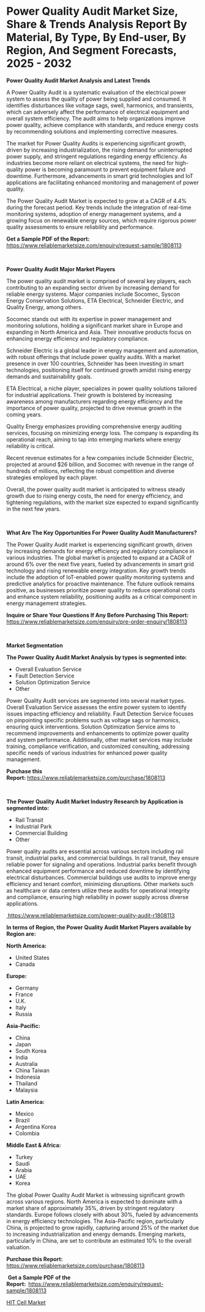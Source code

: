 <p><h1>Power Quality Audit Market Size, Share & Trends Analysis Report By Material, By Type, By End-user, By Region, And Segment Forecasts, 2025 - 2032</h1></p><p><strong>Power Quality Audit Market Analysis and Latest Trends</strong></p>
<p><p>A Power Quality Audit is a systematic evaluation of the electrical power system to assess the quality of power being supplied and consumed. It identifies disturbances like voltage sags, swell, harmonics, and transients, which can adversely affect the performance of electrical equipment and overall system efficiency. The audit aims to help organizations improve power quality, achieve compliance with standards, and reduce energy costs by recommending solutions and implementing corrective measures.</p><p>The market for Power Quality Audits is experiencing significant growth, driven by increasing industrialization, the rising demand for uninterrupted power supply, and stringent regulations regarding energy efficiency. As industries become more reliant on electrical systems, the need for high-quality power is becoming paramount to prevent equipment failure and downtime. Furthermore, advancements in smart grid technologies and IoT applications are facilitating enhanced monitoring and management of power quality.</p><p>The Power Quality Audit Market is expected to grow at a CAGR of 4.4% during the forecast period. Key trends include the integration of real-time monitoring systems, adoption of energy management systems, and a growing focus on renewable energy sources, which require rigorous power quality assessments to ensure reliability and performance.</p></p>
<p><strong>Get a Sample PDF of the Report:&nbsp;</strong> <a href="https://www.reliablemarketsize.com/enquiry/request-sample/1808113?utm_campaign=2295&utm_medium=2&utm_source=Github&utm_content=ia&utm_term=13022025&utm_id=power-quality-audit">https://www.reliablemarketsize.com/enquiry/request-sample/1808113</a></p>
<p>&nbsp;</p>
<p><strong>Power Quality Audit Major Market Players</strong></p>
<p><p>The power quality audit market is comprised of several key players, each contributing to an expanding sector driven by increasing demand for reliable energy systems. Major companies include Socomec, Syscon Energy Conservation Solutions, ETA Electrical, Schneider Electric, and Quality Energy, among others. </p><p>Socomec stands out with its expertise in power management and monitoring solutions, holding a significant market share in Europe and expanding in North America and Asia. Their innovative products focus on enhancing energy efficiency and regulatory compliance.</p><p>Schneider Electric is a global leader in energy management and automation, with robust offerings that include power quality audits. With a market presence in over 100 countries, Schneider has been investing in smart technologies, positioning itself for continued growth amidst rising energy demands and sustainability goals.</p><p>ETA Electrical, a niche player, specializes in power quality solutions tailored for industrial applications. Their growth is bolstered by increasing awareness among manufacturers regarding energy efficiency and the importance of power quality, projected to drive revenue growth in the coming years.</p><p>Quality Energy emphasizes providing comprehensive energy auditing services, focusing on minimizing energy loss. The company is expanding its operational reach, aiming to tap into emerging markets where energy reliability is critical.</p><p>Recent revenue estimates for a few companies include Schneider Electric, projected at around $26 billion, and Socomec with revenue in the range of hundreds of millions, reflecting the robust competition and diverse strategies employed by each player.</p><p>Overall, the power quality audit market is anticipated to witness steady growth due to rising energy costs, the need for energy efficiency, and tightening regulations, with the market size expected to expand significantly in the next few years.</p></p>
<p>&nbsp;</p>
<p><strong>What Are The Key Opportunities For Power Quality Audit Manufacturers?</strong></p>
<p><p>The Power Quality Audit market is experiencing significant growth, driven by increasing demands for energy efficiency and regulatory compliance in various industries. The global market is projected to expand at a CAGR of around 6% over the next five years, fueled by advancements in smart grid technology and rising renewable energy integration. Key growth trends include the adoption of IoT-enabled power quality monitoring systems and predictive analytics for proactive maintenance. The future outlook remains positive, as businesses prioritize power quality to reduce operational costs and enhance system reliability, positioning audits as a critical component in energy management strategies.</p></p>
<p><strong>Inquire or Share Your Questions If Any Before Purchasing This Report:</strong> <a href="https://www.reliablemarketsize.com/enquiry/pre-order-enquiry/1808113?utm_campaign=2295&utm_medium=2&utm_source=Github&utm_content=ia&utm_term=13022025&utm_id=power-quality-audit">https://www.reliablemarketsize.com/enquiry/pre-order-enquiry/1808113</a></p>
<p>&nbsp;</p>
<p><strong>Market Segmentation</strong></p>
<p><strong>The Power Quality Audit Market Analysis by types is segmented into:</strong></p>
<p><ul><li>Overall Evaluation Service</li><li>Fault Detection Service</li><li>Solution Optimization Service</li><li>Other</li></ul></p>
<p><p>Power Quality Audit services are segmented into several market types. Overall Evaluation Service assesses the entire power system to identify issues impacting efficiency and reliability. Fault Detection Service focuses on pinpointing specific problems such as voltage sags or harmonics, ensuring quick interventions. Solution Optimization Service aims to recommend improvements and enhancements to optimize power quality and system performance. Additionally, other market services may include training, compliance verification, and customized consulting, addressing specific needs of various industries for enhanced power quality management.</p></p>
<p><strong>Purchase this Report:&nbsp;</strong><a href="https://www.reliablemarketsize.com/purchase/1808113?utm_campaign=2295&utm_medium=2&utm_source=Github&utm_content=ia&utm_term=13022025&utm_id=power-quality-audit">https://www.reliablemarketsize.com/purchase/1808113</a></p>
<p>&nbsp;</p>
<p><strong>The Power Quality Audit Market Industry Research by Application is segmented into:</strong></p>
<p><ul><li>Rail Transit</li><li>Industrial Park</li><li>Commercial Building</li><li>Other</li></ul></p>
<p><p>Power quality audits are essential across various sectors including rail transit, industrial parks, and commercial buildings. In rail transit, they ensure reliable power for signaling and operations. Industrial parks benefit through enhanced equipment performance and reduced downtime by identifying electrical disturbances. Commercial buildings use audits to improve energy efficiency and tenant comfort, minimizing disruptions. Other markets such as healthcare or data centers utilize these audits for operational integrity and compliance, ensuring high reliability in power supply across diverse applications.</p></p>
<p><a href="https://www.reliablemarketsize.com/power-quality-audit-r1808113?utm_campaign=2295&utm_medium=2&utm_source=Github&utm_content=ia&utm_term=13022025&utm_id=power-quality-audit">&nbsp;https://www.reliablemarketsize.com/power-quality-audit-r1808113</a></p>
<p><strong>In terms of Region, the Power Quality Audit Market Players available by Region are:</strong></p>
<p>
    <p> <strong> North America: </strong>
        <ul>
            <li>United States</li>
            <li>Canada</li>
        </ul>
        </p> 
    <p> <strong> Europe: </strong>
        <ul>
            <li>Germany</li>
            <li>France</li>
            <li>U.K.</li>
            <li>Italy</li>
            <li>Russia</li>
        </ul>
        </p> 
    <p> <strong> Asia-Pacific: </strong>
        <ul>
            <li>China</li>
            <li>Japan</li>
            <li>South Korea</li>
            <li>India</li>
            <li>Australia</li>
            <li>China Taiwan</li>
            <li>Indonesia</li>
            <li>Thailand</li>
            <li>Malaysia</li>
        </ul>
        </p> 
    <p> <strong> Latin America: </strong>
        <ul>
            <li>Mexico</li>
            <li>Brazil</li>
            <li>Argentina Korea</li>
            <li>Colombia</li>
        </ul>
        </p> 
    <p> <strong> Middle East & Africa: </strong>
        <ul>
            <li>Turkey</li>
            <li>Saudi</li>
            <li>Arabia</li>
            <li>UAE</li>
            <li>Korea</li>
        </ul>
    </p>
    </p>
<p><p>The global Power Quality Audit Market is witnessing significant growth across various regions. North America is expected to dominate with a market share of approximately 35%, driven by stringent regulatory standards. Europe follows closely with about 30%, fueled by advancements in energy efficiency technologies. The Asia-Pacific region, particularly China, is projected to grow rapidly, capturing around 25% of the market due to increasing industrialization and energy demands. Emerging markets, particularly in China, are set to contribute an estimated 10% to the overall valuation.</p></p>
<p><strong>Purchase this Report: </strong><a href="https://www.reliablemarketsize.com/purchase/1808113?utm_campaign=2295&utm_medium=2&utm_source=Github&utm_content=ia&utm_term=13022025&utm_id=power-quality-audit">https://www.reliablemarketsize.com/purchase/1808113</a></p>
<p>&nbsp;<strong>Get a Sample PDF of the Report:&nbsp;&nbsp;</strong><a href="https://www.reliablemarketsize.com/enquiry/request-sample/1808113?utm_campaign=2295&utm_medium=2&utm_source=Github&utm_content=ia&utm_term=13022025&utm_id=power-quality-audit">https://www.reliablemarketsize.com/enquiry/request-sample/1808113</a></p>
<p><strong></strong></p>
<p><p><a href="https://github.com/arvelm4nthig/Market-Research-Report-List-1/blob/main/hit-cell-market.md?utm_campaign=2295&utm_medium=2&utm_source=Github&utm_content=ia&utm_term=13022025&utm_id=power-quality-audit">HIT Cell Market</a></p></p>